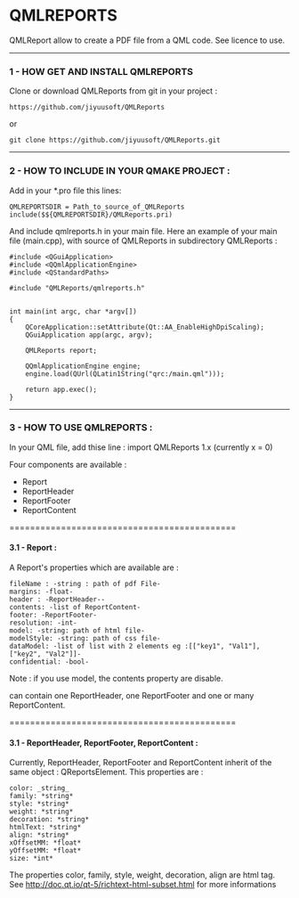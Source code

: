 # QMLREPORTS

QMLReport allow to create a PDF file from a QML code.
See licence to use.

---------------------------------------------
### 1 - HOW GET AND INSTALL QMLREPORTS

Clone or download QMLReports from git in your project :

    https://github.com/jiyuusoft/QMLReports

or

    git clone https://github.com/jiyuusoft/QMLReports.git




---------------------------------------------
### 2 - HOW TO INCLUDE IN YOUR QMAKE PROJECT :

Add in your *.pro file this lines:

    QMLREPORTSDIR = Path_to_source_of_QMLReports
    include($${QMLREPORTSDIR}/QMLReports.pri)


And include qmlreports.h in your main file.
Here an example of your main file (main.cpp), with source of QMLReports in subdirectory QMLReports :


    #include <QGuiApplication>
    #include <QQmlApplicationEngine>
    #include <QStandardPaths>

    #include "QMLReports/qmlreports.h"


    int main(int argc, char *argv[])
    {
        QCoreApplication::setAttribute(Qt::AA_EnableHighDpiScaling);
        QGuiApplication app(argc, argv);

        QMLReports report;

        QQmlApplicationEngine engine;
        engine.load(QUrl(QLatin1String("qrc:/main.qml")));

        return app.exec();
    }


---------------------------------------------
### 3 - HOW TO USE QMLREPORTS :

In your QML file, add thise line :
import QMLReports 1.x   (currently x = 0)


Four components are available :
   - Report
   - ReportHeader
   - ReportFooter
   - ReportContent

============================================
#### 3.1 - Report  :

A Report's properties which are available are :

    fileName : -string : path of pdf File-
    margins: -float-
    header : -ReportHeader--
    contents: -list of ReportContent-
    footer: -ReportFooter-
    resolution: -int-
    model: -string: path of html file-
    modelStyle: -string: path of css file-
    dataModel: -list of list with 2 elements eg :[["key1", "Val1"], ["key2", "Val2"]]-
    confidential: -bool-

Note : if you use model, the contents property are disable.


can contain one ReportHeader, one ReportFooter and one or many ReportContent.

============================================
#### 3.1 - ReportHeader, ReportFooter, ReportContent  :

Currently, ReportHeader, ReportFooter and ReportContent inherit of the same object : QReportsElement. This properties are : 

    color: _string_
    family: *string*
    style: *string*
    weight: *string*
    decoration: *string*
    htmlText: *string*
    align: *string*
    xOffsetMM: *float*
    yOffsetMM: *float*
    size: *int*

The properties color, family, style, weight, decoration, align are html tag. See http://doc.qt.io/qt-5/richtext-html-subset.html for more informations

